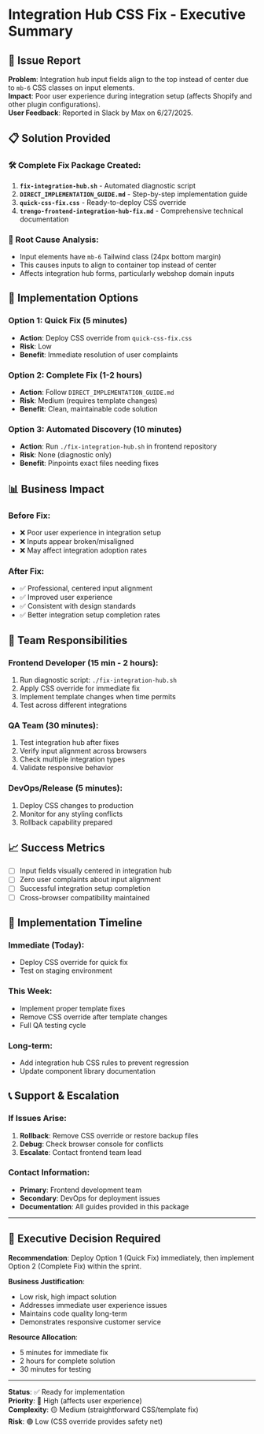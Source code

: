 # Integration Hub CSS Fix - Executive Summary

## 🚨 Issue Report
**Problem**: Integration hub input fields align to the top instead of center due to `mb-6` CSS classes on input elements.  
**Impact**: Poor user experience during integration setup (affects Shopify and other plugin configurations).  
**User Feedback**: Reported in Slack by Max on 6/27/2025.

## 📋 Solution Provided

### 🛠️ Complete Fix Package Created:
1. **`fix-integration-hub.sh`** - Automated diagnostic script
2. **`DIRECT_IMPLEMENTATION_GUIDE.md`** - Step-by-step implementation guide
3. **`quick-css-fix.css`** - Ready-to-deploy CSS override
4. **`trengo-frontend-integration-hub-fix.md`** - Comprehensive technical documentation

### 🎯 Root Cause Analysis:
- Input elements have `mb-6` Tailwind class (24px bottom margin)
- This causes inputs to align to container top instead of center
- Affects integration hub forms, particularly webshop domain inputs

## 🚀 Implementation Options

### Option 1: Quick Fix (5 minutes)
- **Action**: Deploy CSS override from `quick-css-fix.css`
- **Risk**: Low
- **Benefit**: Immediate resolution of user complaints

### Option 2: Complete Fix (1-2 hours)
- **Action**: Follow `DIRECT_IMPLEMENTATION_GUIDE.md`
- **Risk**: Medium (requires template changes)
- **Benefit**: Clean, maintainable code solution

### Option 3: Automated Discovery (10 minutes)
- **Action**: Run `./fix-integration-hub.sh` in frontend repository
- **Risk**: None (diagnostic only)
- **Benefit**: Pinpoints exact files needing fixes

## 📊 Business Impact

### Before Fix:
- ❌ Poor user experience in integration setup
- ❌ Inputs appear broken/misaligned
- ❌ May affect integration adoption rates

### After Fix:
- ✅ Professional, centered input alignment
- ✅ Improved user experience
- ✅ Consistent with design standards
- ✅ Better integration setup completion rates

## 👥 Team Responsibilities

### Frontend Developer (15 min - 2 hours):
1. Run diagnostic script: `./fix-integration-hub.sh`
2. Apply CSS override for immediate fix
3. Implement template changes when time permits
4. Test across different integrations

### QA Team (30 minutes):
1. Test integration hub after fixes
2. Verify input alignment across browsers
3. Check multiple integration types
4. Validate responsive behavior

### DevOps/Release (5 minutes):
1. Deploy CSS changes to production
2. Monitor for any styling conflicts
3. Rollback capability prepared

## 📈 Success Metrics

- [ ] Input fields visually centered in integration hub
- [ ] Zero user complaints about input alignment
- [ ] Successful integration setup completion
- [ ] Cross-browser compatibility maintained

## 🔄 Implementation Timeline

### Immediate (Today):
- Deploy CSS override for quick fix
- Test on staging environment

### This Week:
- Implement proper template fixes
- Remove CSS override after template changes
- Full QA testing cycle

### Long-term:
- Add integration hub CSS rules to prevent regression
- Update component library documentation

## 📞 Support & Escalation

### If Issues Arise:
1. **Rollback**: Remove CSS override or restore backup files
2. **Debug**: Check browser console for conflicts
3. **Escalate**: Contact frontend team lead

### Contact Information:
- **Primary**: Frontend development team
- **Secondary**: DevOps for deployment issues
- **Documentation**: All guides provided in this package

---

## 🎯 Executive Decision Required

**Recommendation**: Deploy Option 1 (Quick Fix) immediately, then implement Option 2 (Complete Fix) within the sprint.

**Business Justification**: 
- Low risk, high impact solution
- Addresses immediate user experience issues
- Maintains code quality long-term
- Demonstrates responsive customer service

**Resource Allocation**: 
- 5 minutes for immediate fix
- 2 hours for complete solution
- 30 minutes for testing

---

**Status**: ✅ Ready for implementation  
**Priority**: 🔴 High (affects user experience)  
**Complexity**: 🟡 Medium (straightforward CSS/template fix)  
**Risk**: 🟢 Low (CSS override provides safety net)